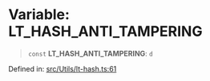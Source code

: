 # Variable: LT\_HASH\_ANTI\_TAMPERING

> `const` **LT\_HASH\_ANTI\_TAMPERING**: `d`

Defined in: [src/Utils/lt-hash.ts:61](https://github.com/Fokusdotid/Baileys/blob/9c9f1957de7ce603966b24b846f4c15d5de9bbcf/src/Utils/lt-hash.ts#L61)
